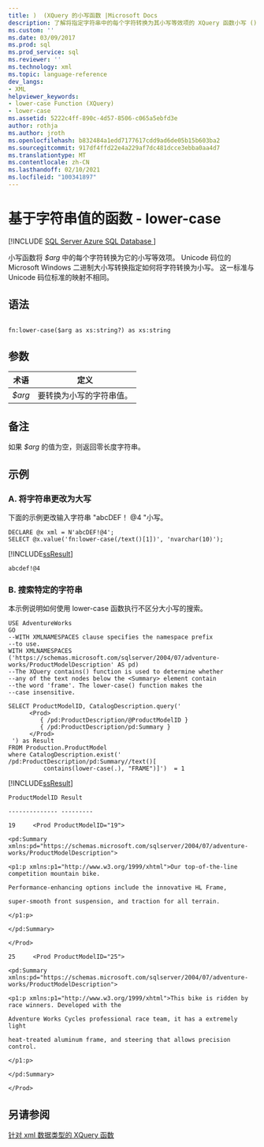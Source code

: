 ```yaml
---
title: )  (XQuery 的小写函数 |Microsoft Docs
description: 了解将指定字符串中的每个字符转换为其小写等效项的 XQuery 函数小写 () 。
ms.custom: ''
ms.date: 03/09/2017
ms.prod: sql
ms.prod_service: sql
ms.reviewer: ''
ms.technology: xml
ms.topic: language-reference
dev_langs:
- XML
helpviewer_keywords:
- lower-case Function (XQuery)
- lower-case
ms.assetid: 5222c4ff-890c-4d57-8506-c065a5ebfd3e
author: rothja
ms.author: jroth
ms.openlocfilehash: b832484a1edd7177617cdd9ad6de05b15b603ba2
ms.sourcegitcommit: 917df4ffd22e4a229af7dc481dcce3ebba0aa4d7
ms.translationtype: MT
ms.contentlocale: zh-CN
ms.lasthandoff: 02/10/2021
ms.locfileid: "100341897"
---
```

# <a name="functions-on-string-values---lower-case"></a>基于字符串值的函数 - lower-case
[!INCLUDE [SQL Server Azure SQL Database ](../includes/applies-to-version/sqlserver.md)]

  小写函数将 *$arg* 中的每个字符转换为它的小写等效项。 Unicode 码位的 Microsoft Windows 二进制大小写转换指定如何将字符转换为小写。 这一标准与 Unicode 码位标准的映射不相同。  
  
## <a name="syntax"></a>语法  
  
```  
  
fn:lower-case($arg as xs:string?) as xs:string  
```  
  
## <a name="arguments"></a>参数  
  
|术语|定义|  
|-|-|
|*$arg*|要转换为小写的字符串值。|  
  
## <a name="remarks"></a>备注  
 如果 *$arg* 的值为空，则返回零长度字符串。  
  
## <a name="examples"></a>示例  
  
### <a name="a-changing-a-string-to-upper-case"></a>A. 将字符串更改为大写  
 下面的示例更改输入字符串 "abcDEF！ @4 "小写。  
  
```  
DECLARE @x xml = N'abcDEF!@4';  
SELECT @x.value('fn:lower-case(/text()[1])', 'nvarchar(10)');  
```  
  
 [!INCLUDE[ssResult](../includes/ssresult-md.md)]  
  
 `abcdef!@4`  
  
### <a name="b-search-for-a-specific-character-string"></a>B. 搜索特定的字符串  
 本示例说明如何使用 lower-case 函数执行不区分大小写的搜索。  
  
```  
USE AdventureWorks  
GO  
--WITH XMLNAMESPACES clause specifies the namespace prefix  
--to use.   
WITH XMLNAMESPACES ('https://schemas.microsoft.com/sqlserver/2004/07/adventure-works/ProductModelDescription' AS pd)  
--The XQuery contains() function is used to determine whether  
--any of the text nodes below the <Summary> element contain  
--the word 'frame'. The lower-case() function makes the   
--case insensitive.  
  
SELECT ProductModelID, CatalogDescription.query('  
      <Prod>  
         { /pd:ProductDescription/@ProductModelID }  
         { /pd:ProductDescription/pd:Summary }  
      </Prod>  
 ') as Result  
FROM Production.ProductModel  
where CatalogDescription.exist('  
/pd:ProductDescription/pd:Summary//text()[  
          contains(lower-case(.), "FRAME")]')  = 1  
```  
  
 [!INCLUDE[ssResult](../includes/ssresult-md.md)]  
  
 `ProductModelID Result`  
  
 `-------------- ---------`  
  
 `19     <Prod ProductModelID="19">`  
  
 `<pd:Summary xmlns:pd="https://schemas.microsoft.com/sqlserver/2004/07/adventure-works/ProductModelDescription">`  
  
 `<p1:p xmlns:p1="http://www.w3.org/1999/xhtml">Our top-of-the-line competition mountain bike.`  
  
 `Performance-enhancing options include the innovative HL Frame,`  
  
 `super-smooth front suspension, and traction for all terrain.`  
  
 `</p1:p>`  
  
 `</pd:Summary>`  
  
 `</Prod>`  
  
 `25     <Prod ProductModelID="25">`  
  
 `<pd:Summary xmlns:pd="https://schemas.microsoft.com/sqlserver/2004/07/adventure-works/ProductModelDescription">`  
  
 `<p1:p xmlns:p1="http://www.w3.org/1999/xhtml">This bike is ridden by race winners. Developed with the`  
  
 `Adventure Works Cycles professional race team, it has a extremely light`  
  
 `heat-treated aluminum frame, and steering that allows precision control.`  
  
 `</p1:p>`  
  
 `</pd:Summary>`  
  
 `</Prod>`  
  
## <a name="see-also"></a>另请参阅  
 [针对 xml 数据类型的 XQuery 函数](../xquery/xquery-functions-against-the-xml-data-type.md)  
  
  
